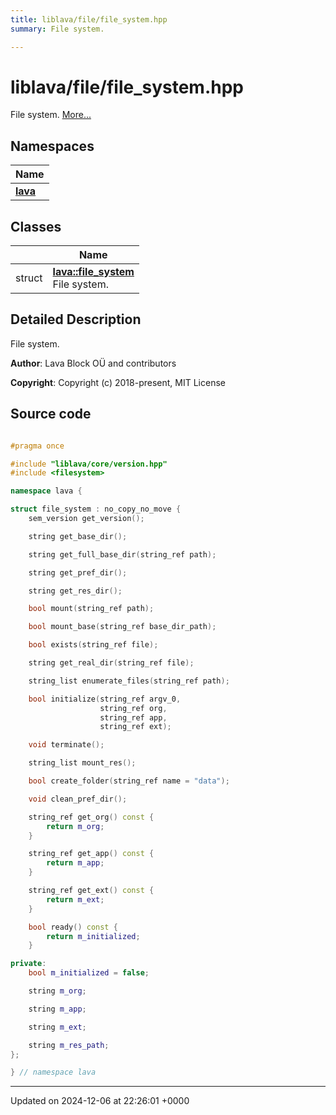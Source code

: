 ```yaml
---
title: liblava/file/file_system.hpp
summary: File system. 

---
```


# liblava/file/file_system.hpp

File system.  [More...](#detailed-description)

## Namespaces

| Name           |
| -------------- |
| **[lava](/_doxybook/Namespaces/namespacelava.md)**  |

## Classes

|                | Name           |
| -------------- | -------------- |
| struct | **[lava::file_system](/_doxybook/Classes/structlava_1_1file__system.md)** <br>File system.  |

## Detailed Description

File system. 

**Author**: Lava Block OÜ and contributors 

**Copyright**: Copyright (c) 2018-present, MIT License 



## Source code

```cpp

#pragma once

#include "liblava/core/version.hpp"
#include <filesystem>

namespace lava {

struct file_system : no_copy_no_move {
    sem_version get_version();

    string get_base_dir();

    string get_full_base_dir(string_ref path);

    string get_pref_dir();

    string get_res_dir();

    bool mount(string_ref path);

    bool mount_base(string_ref base_dir_path);

    bool exists(string_ref file);

    string get_real_dir(string_ref file);

    string_list enumerate_files(string_ref path);

    bool initialize(string_ref argv_0,
                    string_ref org,
                    string_ref app,
                    string_ref ext);

    void terminate();

    string_list mount_res();

    bool create_folder(string_ref name = "data");

    void clean_pref_dir();

    string_ref get_org() const {
        return m_org;
    }

    string_ref get_app() const {
        return m_app;
    }

    string_ref get_ext() const {
        return m_ext;
    }

    bool ready() const {
        return m_initialized;
    }

private:
    bool m_initialized = false;

    string m_org;

    string m_app;

    string m_ext;

    string m_res_path;
};

} // namespace lava
```


-------------------------------

Updated on 2024-12-06 at 22:26:01 +0000
